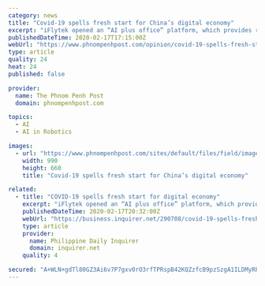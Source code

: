 ```yaml
---
category: news
title: "Covid-19 spells fresh start for China’s digital economy"
excerpt: "iFlytek opened an “AI plus office” platform, which provides remote office services to enterprises and individuals, which helped enterprises to collaborate remotely and efficiently. At the same time, online education startup Zuoyebang launched a remote education programme. Cloudminds, an intelligent robot firm, has launched a number of smart ..."
publishedDateTime: 2020-02-17T17:15:00Z
webUrl: "https://www.phnompenhpost.com/opinion/covid-19-spells-fresh-start-chinas-digital-economy"
type: article
quality: 24
heat: 24
published: false

provider:
  name: The Phnom Penh Post
  domain: phnompenhpost.com

topics:
  - AI
  - AI in Robotics

images:
  - url: "https://www.phnompenhpost.com/sites/default/files/field/image/a_teacher_gives_a_lecture_with_her_smart_phone_during_an_online_class_at_a_middle_school_in_donghai_in_chinas_eastern_jiangsu_province_on_monday._afp.jpg"
    width: 990
    height: 660
    title: "Covid-19 spells fresh start for China’s digital economy"

related:
  - title: "COVID-19 spells fresh start for digital economy"
    excerpt: "iFlytek opened an “AI plus office” platform, which provides remote office services to enterprises and individuals, which helped enterprises to collaborate remotely and efficiently. At the same time, online education startup Zuoyebang launched a remote education program. Cloudminds, an intelligent robot firm, has launched a number of smart ..."
    publishedDateTime: 2020-02-17T20:32:00Z
    webUrl: "https://business.inquirer.net/290708/covid-19-spells-fresh-start-for-digital-economy"
    type: article
    provider:
      name: Philippine Daily Inquirer
      domain: inquirer.net
    quality: 4

secured: "A+WLN+gdTl80GZ3Ai6v7P7gxv0rO3rfTPRspB42KQZzfcB9pzSzgA1ILDMyRPFSh4ttb8K7vReIJfzWNFCCXFgnRvar9xdGYjxpoIDU8tkskIvAx+xbdZKX3CGymBEvhyFZfcP2Hj3b7SP5Yt9MA9GZvqzYasTZ1giftU8XsGrtZod9AoalTYBVK+c6afojhm84BegZnCTUxBKljHmp0O36m8juw7u/WMl5Oda7Smw4Lr5hI67LX5GtGOp1pNICAE+dFfD3X3TYv/tqfhhE0U/dFWKrhRlvyo3zHPBluP6DiCJATCgzoIR/V4Qlt0Af9TCm0x/zMQNI+ZrAsSaGwZYJs3kud8xxsGNLpylZl0s3WlrLAyKYBc7nUcfHzIuDBHMRNEcG3VdQz8liO1iI4Q1ELl4Nu6Lh9WIOdMLAE5Yz+n6j0/F30qu9GgY7d+gEfDfSToVx9clmm33azf7Iqhe/lzGGkM2uJpTLSSCy+TMg=;WMwKYZ29ITqKQTRCh1X7xg=="
---
```


